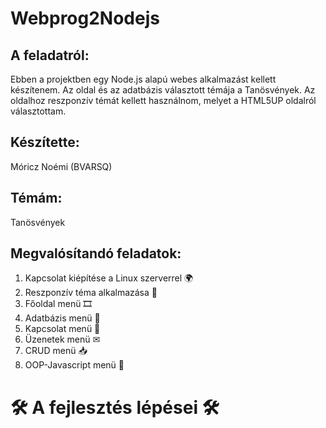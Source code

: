 # Webprog2Nodejs

## A feladatról: ##
Ebben a projektben egy Node.js alapú webes alkalmazást kellett készítenem. Az oldal és az adatbázis választott témája a Tanösvények.
Az oldalhoz reszponzív témát kellett használnom, melyet a HTML5UP oldalról választottam.

## Készítette: ##
Móricz Noémi (BVARSQ)

## Témám: ##
Tanösvények

## Megvalósítandó feladatok: ##
1. Kapcsolat kiépítése a Linux szerverrel 🌍
2. Reszponzív téma alkalmazása 🎨
3. Főoldal menü 🎞
4. Adatbázis menü 📂
5. Kapcsolat menü 👤
6. Üzenetek menü ✉
7. CRUD menü 📥
8. OOP-Javascript menü 📝

# 🛠️ A fejlesztés lépései 🛠️
